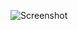 ![Screenshot](https://raw.githubusercontent.com/Cryakl/Ultimate-RAT-Collection/refs/heads/main/TransScout/Screenshot.png)
